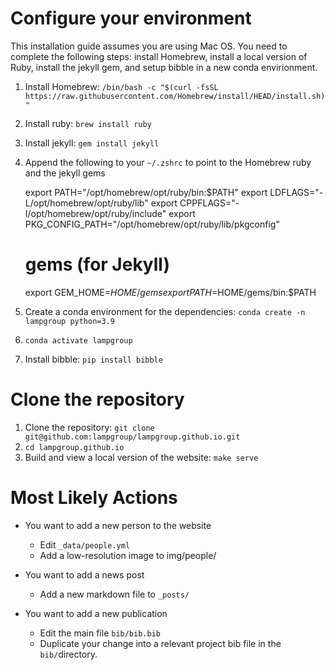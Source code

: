 # Configure your environment

This installation guide assumes you are using Mac OS. You need to complete the
following steps: install Homebrew, install a local version of Ruby, install
the jekyll gem, and setup bibble in a new conda envirionment.

1. Install Homebrew: `/bin/bash -c "$(curl -fsSL https://raw.githubusercontent.com/Homebrew/install/HEAD/install.sh)"`
2. Install ruby: `brew install ruby`
3. Install jekyll: `gem install jekyll`
4. Append the following to your `~/.zshrc` to point to the Homebrew ruby and the jekyll gems

    export PATH="/opt/homebrew/opt/ruby/bin:$PATH"
    export LDFLAGS="-L/opt/homebrew/opt/ruby/lib"
    export CPPFLAGS="-I/opt/homebrew/opt/ruby/include"
    export PKG_CONFIG_PATH="/opt/homebrew/opt/ruby/lib/pkgconfig"
    
    # gems (for Jekyll)
    export GEM_HOME=$HOME/gems
    export PATH=$HOME/gems/bin:$PATH

5. Create a conda environment for the dependencies: `conda create -n lampgroup python=3.9`
6. `conda activate lampgroup`
7. Install bibble: `pip install bibble`

# Clone the repository

1. Clone the repository: `git clone git@github.com:lampgroup/lampgroup.github.io.git`
2. `cd lampgroup.github.io`
3. Build and view a local version of the website: `make serve`

# Most Likely Actions

* You want to add a new person to the website
    * Edit `_data/people.yml`
    * Add a low-resolution image to img/people/

* You want to add a news post
    * Add a new markdown file to `_posts/`

* You want to add a new publication
    * Edit the main file `bib/bib.bib`
    * Duplicate your change into a relevant project bib file in the `bib/`directory.
